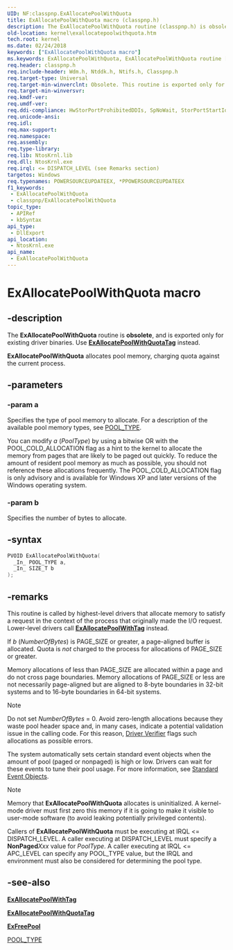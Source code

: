 ```yaml
---
UID: NF:classpnp.ExAllocatePoolWithQuota
title: ExAllocatePoolWithQuota macro (classpnp.h)
description: The ExAllocatePoolWithQuota routine (classpnp.h) is obsolete, and is exported only for existing driver binaries. Use ExAllocatePoolWithQuotaTag instead. ExAllocatePoolWithQuota allocates pool memory, charging quota against the current process.
old-location: kernel\exallocatepoolwithquota.htm
tech.root: kernel
ms.date: 02/24/2018
keywords: ["ExAllocatePoolWithQuota macro"]
ms.keywords: ExAllocatePoolWithQuota, ExAllocatePoolWithQuota routine [Kernel-Mode Driver Architecture], k102_6f0151af-8673-4fde-a4ab-744cb25d660f.xml, kernel.exallocatepoolwithquota, wdm/ExAllocatePoolWithQuota
req.header: classpnp.h
req.include-header: Wdm.h, Ntddk.h, Ntifs.h, Classpnp.h
req.target-type: Universal
req.target-min-winverclnt: Obsolete. This routine is exported only for existing driver binaries. Use ExAllocatePoolWithQuotaTag instead.
req.target-min-winversvr: 
req.kmdf-ver: 
req.umdf-ver: 
req.ddi-compliance: HwStorPortProhibitedDDIs, SpNoWait, StorPortStartIo
req.unicode-ansi: 
req.idl: 
req.max-support: 
req.namespace: 
req.assembly: 
req.type-library: 
req.lib: NtosKrnl.lib
req.dll: NtosKrnl.exe
req.irql: <= DISPATCH_LEVEL (see Remarks section)
targetos: Windows
req.typenames: POWERSOURCEUPDATEEX, *PPOWERSOURCEUPDATEEX
f1_keywords:
 - ExAllocatePoolWithQuota
 - classpnp/ExAllocatePoolWithQuota
topic_type:
 - APIRef
 - kbSyntax
api_type:
 - DllExport
api_location:
 - NtosKrnl.exe
api_name:
 - ExAllocatePoolWithQuota
---
```


# ExAllocatePoolWithQuota macro


## -description

The **ExAllocatePoolWithQuota** routine is **obsolete**, and is exported only for existing driver binaries. Use [**ExAllocatePoolWithQuotaTag**](../wdm/nf-wdm-exallocatepoolwithquotatag.md) instead.

**ExAllocatePoolWithQuota** allocates pool memory, charging quota against the current process.

## -parameters

### -param a

Specifies the type of pool memory to allocate. For a description of the available pool memory types, see [POOL_TYPE](../wdm/ne-wdm-_pool_type.md).

You can modify *a* (*PoolType*) by using a bitwise OR with the POOL_COLD_ALLOCATION flag as a hint to the kernel to allocate the memory from pages that are likely to be paged out quickly. To reduce the amount of resident pool memory as much as possible, you should not reference these allocations frequently. The POOL_COLD_ALLOCATION flag is only advisory and is available for Windows XP and later versions of the Windows operating system.

### -param b

Specifies the number of bytes to allocate.

## -syntax

```cpp
PVOID ExAllocatePoolWithQuota(
  _In_ POOL_TYPE a,
  _In_ SIZE_T b
);
```

## -remarks

This routine is called by highest-level drivers that allocate memory to satisfy a request in the context of the process that originally made the I/O request. Lower-level drivers call [**ExAllocatePoolWithTag**](../wdm/nf-wdm-exallocatepoolwithtag.md) instead.

If *b* (*NumberOfBytes*) is PAGE_SIZE or greater, a page-aligned buffer is allocated. Quota is *not* charged to the process for allocations of PAGE_SIZE or greater.

Memory allocations of less than PAGE_SIZE are allocated within a page and do not cross page boundaries. Memory allocations of PAGE_SIZE or less are not necessarily page-aligned but are aligned to 8-byte boundaries in 32-bit systems and to 16-byte boundaries in 64-bit systems.

> [!NOTE]
> Do not set *NumberOfBytes* = 0. Avoid zero-length allocations because they waste pool header space and, in many cases, indicate a potential validation issue in the calling code. For this reason, [Driver Verifier](/windows-hardware/drivers/what-s-new-in-driver-development) flags such allocations as possible errors.

The system automatically sets certain standard event objects when the amount of pool (paged or nonpaged) is high or low. Drivers can wait for these events to tune their pool usage. For more information, see [Standard Event Objects](/windows-hardware/drivers/kernel/standard-event-objects).

> [!NOTE]
> Memory that **ExAllocatePoolWithQuota** allocates is uninitialized. A kernel-mode driver must first zero this memory if it is going to make it visible to user-mode software (to avoid leaking potentially privileged contents).

Callers of **ExAllocatePoolWithQuota** must be executing at IRQL <= DISPATCH_LEVEL. A caller executing at DISPATCH_LEVEL must specify a **NonPaged***Xxx* value for *PoolType*. A caller executing at IRQL <= APC_LEVEL can specify any POOL_TYPE value, but the IRQL and environment must also be considered for determining the pool type.

## -see-also

[**ExAllocatePoolWithTag**](../wdm/nf-wdm-exallocatepoolwithtag.md)

[**ExAllocatePoolWithQuotaTag**](../wdm/nf-wdm-exallocatepoolwithquotatag.md)

[**ExFreePool**](../wdm/nf-wdm-exfreepool.md)

[POOL_TYPE](../wdm/ne-wdm-_pool_type.md)
